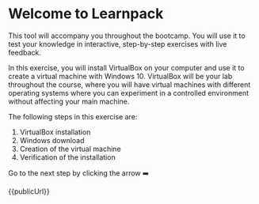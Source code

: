 # Welcome to Learnpack

This tool will accompany you throughout the bootcamp. You will use it to test your knowledge in interactive, step-by-step exercises with live feedback.

In this exercise, you will install VirtualBox on your computer and use it to create a virtual machine with Windows 10. VirtualBox will be your lab throughout the course, where you will have virtual machines with different operating systems where you can experiment in a controlled environment without affecting your main machine.

The following steps in this exercise are:

1. VirtualBox installation
2. Windows download
3. Creation of the virtual machine
4. Verification of the installation

Go to the next step by clicking the arrow ➡️

{{publicUrl}}
